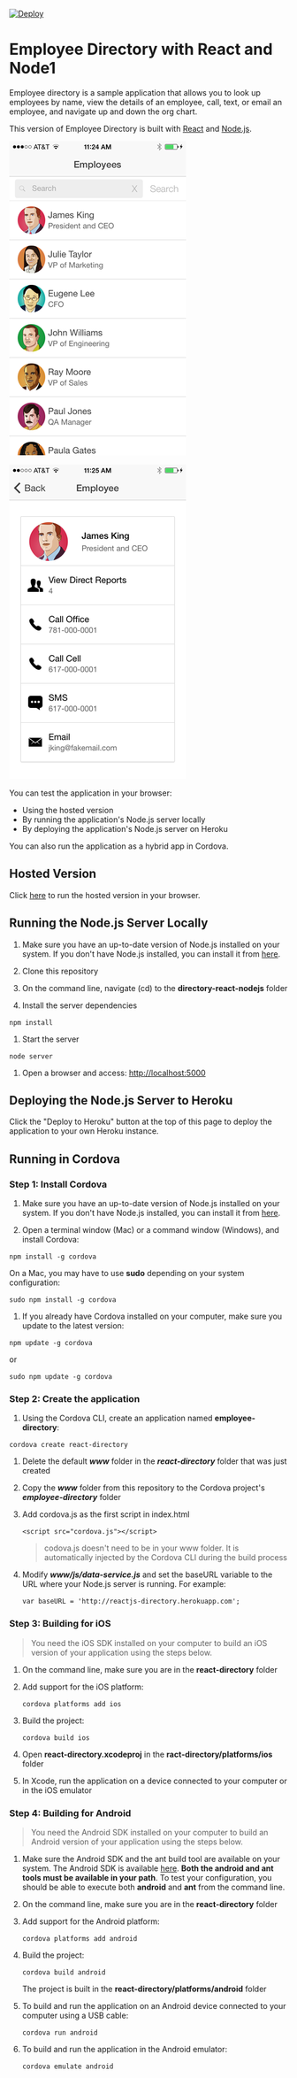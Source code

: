 [![Deploy](https://www.herokucdn.com/deploy/button.png)](https://heroku.com/deploy)

# Employee Directory with React and Node1

Employee directory is a sample application that allows you to look up employees by name, view the details of an employee,
call, text, or email an employee, and navigate up and down the org chart.

This version of Employee Directory is built with [React](http://facebook.github.io/react/) and [Node.js]().

![alt tag](assets/directory_search.png)

![alt tag](assets/directory_details.png)

You can test the application in your browser:
- Using the hosted version
- By running the application's Node.js server locally
- By deploying the application's Node.js server on Heroku

You can also run the application as a hybrid app in Cordova.

## Hosted Version

Click [here](http://react-directory.herokuapp.com) to run the hosted version in your browser.

## Running the Node.js Server Locally

1. Make sure you have an up-to-date version of Node.js installed on your system. If you don't have Node.js installed, you can install it from [here](http://nodejs.org/).

1. Clone this repository

1. On the command line, navigate (cd) to the **directory-react-nodejs** folder

1. Install the server dependencies

  ```
  npm install
  ```

1. Start the server

  ```
  node server
  ```

1. Open a browser and access: [http://localhost:5000](http://localhost:5000)


## Deploying the Node.js Server to Heroku

Click the "Deploy to Heroku" button at the top of this page to deploy the application to your own Heroku instance.


## Running in Cordova

### Step 1: Install Cordova

1. Make sure you have an up-to-date version of Node.js installed on your system. If you don't have Node.js installed, you can install it from [here](http://nodejs.org/).

1. Open a terminal window (Mac) or a command window (Windows), and install Cordova:

  ```
  npm install -g cordova
  ```

  On a Mac, you may have to use **sudo** depending on your system configuration:

  ```
  sudo npm install -g cordova
  ```

1. If you already have Cordova installed on your computer, make sure you update to the latest version:

  ```
  npm update -g cordova
  ```

  or

  ```
  sudo npm update -g cordova
  ```

### Step 2: Create the application

1. Using the Cordova CLI, create an application named **employee-directory**:

  ```
  cordova create react-directory
  ```

1. Delete the default ***www*** folder in the ***react-directory*** folder that was just created

1. Copy the ***www*** folder from this repository to the Cordova project's ***employee-directory*** folder

1. Add cordova.js as the first script in index.html

    ```
    <script src="cordova.js"></script>
    ```

    > codova.js doesn't need to be in your www folder. It is automatically injected by the Cordova CLI during the build process


1. Modify ***www/js/data-service.js*** and set the baseURL variable to the URL where your Node.js server is running. For example:

    ```
    var baseURL = 'http://reactjs-directory.herokuapp.com';
    ```


### Step 3: Building for iOS

> You need the iOS SDK installed on your computer to build an iOS version of your application
using the steps below.

1. On the command line, make sure you are in the **react-directory** folder

1. Add support for the iOS platform:

    ```
    cordova platforms add ios
    ```

1. Build the project:

    ```
    cordova build ios
    ```

1. Open **react-directory.xcodeproj** in the **ract-directory/platforms/ios** folder

1. In Xcode, run the application on a device connected to your computer or in the iOS emulator


### Step 4: Building for Android

> You need the Android SDK installed on your computer to build an Android version of your
application using the steps below.

1. Make sure the Android SDK and the ant build tool are available on your system. The Android SDK is available [here](http://developer.android.com/sdk/index.html). **Both the android and ant tools must be available in your path**. To test your configuration, you should be able to execute both **android** and **ant** from the command line.

1. On the command line, make sure you are in the **react-directory** folder

1. Add support for the Android platform:

    ```
    cordova platforms add android
    ```

1. Build the project:

    ```
    cordova build android
    ```

    The project is built in the **react-directory/platforms/android** folder


1. To build and run the application on an Android device connected to your computer using a USB cable:

    ```
    cordova run android
    ```

1. To build and run the application in the Android emulator:

    ```
    cordova emulate android
    ```
